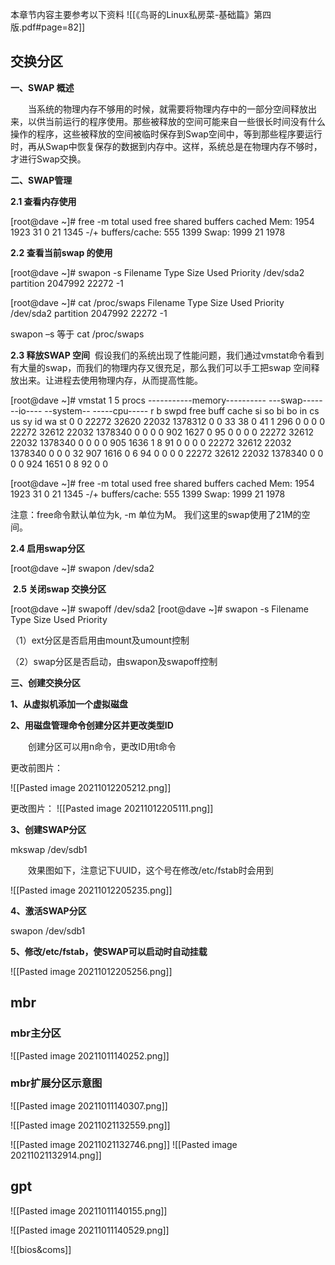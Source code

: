 本章节内容主要参考以下资料
![[《鸟哥的Linux私房菜-基础篇》第四版.pdf#page=82]]

## 交换分区

**一、SWAP 概述**

　　当系统的物理内存不够用的时候，就需要将物理内存中的一部分空间释放出来，以供当前运行的程序使用。那些被释放的空间可能来自一些很长时间没有什么操作的程序，这些被释放的空间被临时保存到Swap空间中，等到那些程序要运行时，再从Swap中恢复保存的数据到内存中。这样，系统总是在物理内存不够时，才进行Swap交换。

 **二、SWAP管理** 

**2.1 查看内存使用**

[root@dave ~]# free -m
            total       used       free    shared    buffers     cached
Mem: 1954       1923         31          0         21       1345
-/+ buffers/cache:        555       1399 Swap: 1999         21       1978

 **2.2 查看当前swap 的使用**

[root@dave ~]# swapon -s
Filename                                Type            Size    Used   Priority /dev/sda2                               partition       2047992 22272   -1 

[root@dave ~]# cat /proc/swaps
Filename                                Type            Size    Used   Priority /dev/sda2                               partition       2047992 22272   -1  

swapon –s 等于 cat /proc/swaps

**2.3 释放SWAP 空间** 
假设我们的系统出现了性能问题，我们通过vmstat命令看到有大量的swap，而我们的物理内存又很充足，那么我们可以手工把swap 空间释放出来。让进程去使用物理内存，从而提高性能。

[root@dave ~]# vmstat 1 5 procs -----------memory---------- ---swap-------io---- --system-- -----cpu----- r  b  swpd   free   buff cache   si   so   bi    bo in cs us sy id wa st 0  0 22272  32620  22032 1378312    0   0    33    38   0   41 1  296  0  0
 0  0 22272  32612  22032 1378340    0   0     0     0 902 1627  0   95 0  0
 0  0 22272  32612  22032 1378340    0   0     0     0 905 1636  1  8 91 0  0
 0  0 22272  32612  22032 1378340    0   0     0    32 907 1616  0  6 94 0  0
 0  0 22272  32612  22032 1378340    0   0     0     0 924 1651  0  8 92 0  0 

[root@dave ~]# free -m
            total       used       free    shared    buffers    cached
Mem: 1954       1923         31          0         21       1345
-/+ buffers/cache:        555       1399 Swap: 1999         21       1978

注意：free命令默认单位为k, -m 单位为M。 我们这里的swap使用了21M的空间。

**2.4 启用swap分区** 

[root@dave ~]# swapon /dev/sda2

 **2.5 关闭swap 交换分区** 

[root@dave ~]# swapoff /dev/sda2
[root@dave ~]# swapon -s
Filename                                Type            Size    Used   Priority

（1）ext分区是否启用由mount及umount控制

（2）swap分区是否启动，由swapon及swapoff控制

**三、创建交换分区**

**1、从虚拟机添加一个虚拟磁盘**

**2、用磁盘管理命令创建分区并更改类型ID** 

　　创建分区可以用n命令，更改ID用t命令

更改前图片：

![[Pasted image 20211012205212.png]]

更改图片：
![[Pasted image 20211012205111.png]]

**3、创建SWAP分区**

mkswap /dev/sdb1

　　效果图如下，注意记下UUID，这个号在修改/etc/fstab时会用到

![[Pasted image 20211012205235.png]]


**4、激活SWAP分区**

swapon /dev/sdb1

**5、修改/etc/fstab，使SWAP可以启动时自动挂载**

![[Pasted image 20211012205256.png]]


## mbr
### mbr主分区
![[Pasted image 20211011140252.png]]

###  mbr扩展分区示意图
![[Pasted image 20211011140307.png]]

![[Pasted image 20211021132559.png]]

![[Pasted image 20211021132746.png]]
![[Pasted image 20211021132914.png]]
## gpt
![[Pasted image 20211011140155.png]]

![[Pasted image 20211011140529.png]]

![[bios&coms]]